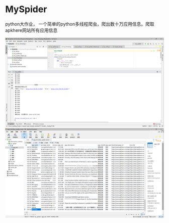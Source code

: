 # MySpider
python大作业， 一个简单的python多线程爬虫，爬出数十万应用信息。爬取apkhere网站所有应用信息

![运行时间截图，使用8线程进行爬取约花费5小时](result/运行时间截图，使用8线程进行爬取约花费5小时.PNG) 
![数据库截图，共142162条数据](result/数据库截图，共142162条数据.PNG)
